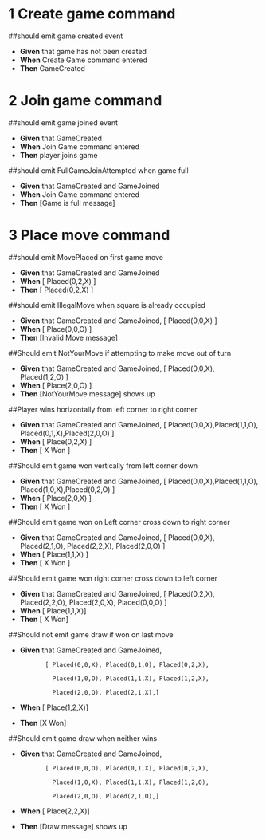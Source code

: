 # 1 Create game command

##should emit game created event
- __Given__ that game has not been created
- __When__ Create Game command entered
- __Then__ GameCreated

# 2 Join game command

##should emit game joined event
- __Given__ that GameCreated
- __When__ Join Game command entered
- __Then__ player joins game

##should emit FullGameJoinAttempted when game full
- __Given__ that GameCreated and GameJoined
- __When__ Join Game command entered
- __Then__ [Game is full message]

# 3 Place move command

##should emit MovePlaced on first game move
- __Given__ that GameCreated and GameJoined
- __When__ [ Placed(0,2,X) ]
- __Then__ [ Placed(0,2,X) ]

##should emit IllegalMove when square is already occupied
- __Given__ that GameCreated and GameJoined, [ Placed(0,0,X) ]
- __When__ [ Place(0,0,O) ]
- __Then__ [Invalid Move message]

##Should emit NotYourMove if attempting to make move out of turn
- __Given__ that GameCreated and GameJoined, [ Placed(0,0,X), Placed(1,2,O) ]
- __When__ [ Place(2,0,O) ]
- __Then__ [NotYourMove message] shows up

##Player wins horizontally from left corner to right corner
- __Given__ that GameCreated and GameJoined, [ Placed(0,0,X),Placed(1,1,O), Placed(0,1,X),Placed(2,0,O) ]
- __When__ [ Place(0,2,X) ]
- __Then__ [ X Won ]

##Should emit game won vertically from left corner down
- __Given__ that GameCreated and GameJoined, [ Placed(0,0,X),Placed(1,1,O), Placed(1,0,X),Placed(0,2,O) ]
- __When__ [ Place(2,0,X) ]
- __Then__ [ X Won ]

##Should emit game won on Left corner cross down to right corner
- __Given__ that GameCreated and GameJoined, [ Placed(0,0,X), Placed(2,1,O), Placed(2,2,X), Placed(2,0,O) ]
- __When__ [ Place(1,1,X) ]
- __Then__ [ X Won ]

##Should emit game won right corner cross down to left corner
- __Given__ that GameCreated and GameJoined, [ Placed(0,2,X), Placed(2,2,O), Placed(2,0,X), Placed(0,0,O) ]
- __When__ [ Place(1,1,X)]
- __Then__ [ X Won]

##Should not emit game draw if won on last move
- __Given__  that GameCreated and GameJoined,

             [ Placed(0,0,X), Placed(0,1,O), Placed(0,2,X),

               Placed(1,0,O), Placed(1,1,X), Placed(1,2,X),

               Placed(2,0,O), Placed(2,1,X),]

- __When__ [ Place(1,2,X)]
- __Then__ [X Won]

##Should emit game draw when neither wins
- __Given__   that GameCreated and GameJoined,

             [ Placed(0,0,O), Placed(0,1,X), Placed(0,2,X),

               Placed(1,0,X), Placed(1,1,X), Placed(1,2,O),

               Placed(2,0,O), Placed(2,1,O),]
- __When__ [ Place(2,2,X)]
- __Then__ [Draw message] shows up
